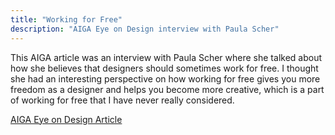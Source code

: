 ```yaml
---
title: "Working for Free"
description: "AIGA Eye on Design interview with Paula Scher"
---
```



This AIGA article was an interview with Paula Scher where she talked about how she believes that designers should sometimes work for free. I thought she had an interesting perspective on how working for free gives you more freedom as a designer and helps you become more creative, which is a part of working for free that I have never really considered.


<a href="https://eyeondesign.aiga.org/paula-scher-on-why-and-when-its-worth-it-to-work-for-free/"> AIGA Eye on Design Article </a>
